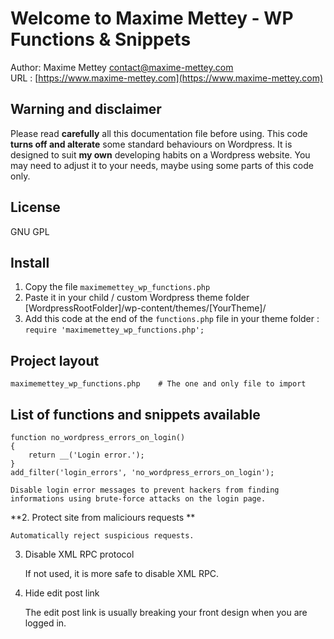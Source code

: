 # Welcome to Maxime Mettey - WP Functions & Snippets

Author: Maxime Mettey <contact@maxime-mettey.com>   
URL : [https://www.maxime-mettey.com](https://www.maxime-mettey.com)

## Warning and disclaimer

Please read **carefully** all this documentation file before using.
This code **turns off and alterate** some standard behaviours on Wordpress.
It is designed to suit **my own** developing habits on a Wordpress website.
You may need to adjust it to your needs, maybe using some parts of this code only.

## License

GNU GPL

## Install

1. Copy the file `maximemettey_wp_functions.php`
2. Paste it in your child / custom Wordpress theme folder [WordpressRootFolder]/wp-content/themes/[YourTheme]/
3. Add this code at the end of the `functions.php` file in your theme folder :   
`require 'maximemettey_wp_functions.php';`

## Project layout

    maximemettey_wp_functions.php    # The one and only file to import

## List of functions and snippets available

```
function no_wordpress_errors_on_login()
{
    return __('Login error.');
}
add_filter('login_errors', 'no_wordpress_errors_on_login');
```

    Disable login error messages to prevent hackers from finding informations using brute-force attacks on the login page.

**2. Protect site from maliciours requests **

    Automatically reject suspicious requests.
    
3. Disable XML RPC protocol

    If not used, it is more safe to disable XML RPC.

4. Hide edit post link

    The edit post link is usually breaking your front design when you are logged in.